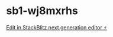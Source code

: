 # sb1-wj8mxrhs

[Edit in StackBlitz next generation editor ⚡️](https://stackblitz.com/~/github.com/Hachiko-star/sb1-wj8mxrhs)